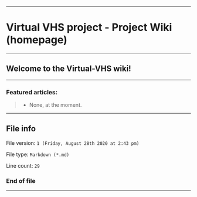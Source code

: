 
***

# Virtual VHS project - Project Wiki (homepage)

***

## Welcome to the Virtual-VHS wiki!

***

### Featured articles:

> * None, at the moment.

***

## File info

File version: `1 (Friday, August 28th 2020 at 2:43 pm)`

File type: `Markdown (*.md)`

Line count: `29`

### End of file

***
